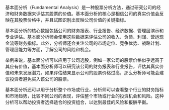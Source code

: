 

基本面分析（Fundamental Analysis）是一种股票分析方法，通过研究公司的经济和财务数据来评估其股票的价值。基本面分析的核心是相信公司的真实价值会反映在其股票价格中，并且试图识别出反映公司价值的关键指标。

基本面分析的核心数据包括公司的财务报表、行业报告、经济数据、管理层演示和专业评估。基本面分析师会使用这些数据来评估公司的收入、负债、利润、营运现金流等财务指标。此外，分析师还会关注公司的市场定位、竞争优势、战略计划、管理层能力等方面，了解公司的风险和机会。

举例来说，基本面分析可以应用于公司选股，例如一家公司的股票价格似乎远高于其应有价值，基本面分析师可以研究该公司的财务报表和行业报告，评估其真实价值和未来发展潜力。如果评估结果显示公司的股票价格过高，那么分析师可能会建议投资者避免买入该公司的股票。

基本面分析还可以用于分析整个市场或行业，分析师可以查看整个行业的财务指标和市场趋势，比较不同公司的表现，评估整个市场或行业的投资机会和风险。这种分析可以帮助投资者选择适合的投资组合，以达到最佳的风险和报酬平衡。